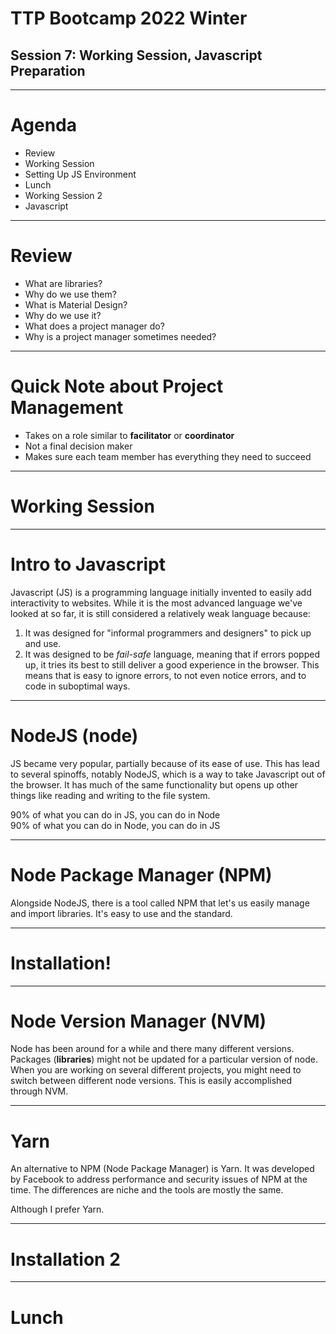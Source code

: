 # TTP Bootcamp 2022 Winter
## Session 7: Working Session, Javascript Preparation

---

# Agenda

- Review
- Working Session
- Setting Up JS Environment
- Lunch
- Working Session 2
- Javascript

---

# Review

- What are libraries?
- Why do we use them?
- What is Material Design?
- Why do we use it?
- What does a project manager do?
- Why is a project manager sometimes needed?

---

# Quick Note about Project Management

- Takes on a role similar to **facilitator** or **coordinator**
- Not a final decision maker
- Makes sure each team member has everything they need to succeed

---

# Working Session

---

# Intro to Javascript

Javascript (JS) is a programming language initially invented to easily add interactivity to websites. While it is the most advanced language we've looked at so far, it is still considered a relatively weak language because:

1. It was designed for "informal programmers and designers" to pick up and use.
2. It was designed to be *fail-safe* language, meaning that if errors popped up, it tries its best to still deliver a good experience in the browser. This means that is easy to ignore errors, to not even notice errors, and to code in suboptimal ways.

---

# NodeJS (node)

JS became very popular, partially because of its ease of use. This has lead to several spinoffs, notably NodeJS, which is a way to take Javascript out of the browser. It has much of the same functionality but opens up other things like reading and writing to the file system.

90% of what you can do in JS, you can do in Node  
90% of what you can do in Node, you can do in JS

---

# Node Package Manager (NPM)

Alongside NodeJS, there is a tool called NPM that let's us easily manage and import libraries. It's easy to use and the standard.

---

# Installation!

---

# Node Version Manager (NVM)

Node has been around for a while and there many different versions. Packages (**libraries**) might not be updated for a particular version of node. When you are working on several different projects, you might need to switch between different node versions. This is easily accomplished through NVM.

---

# Yarn

An alternative to NPM (Node Package Manager) is Yarn. It was developed by Facebook to address performance and security issues of NPM at the time. The differences are niche and the tools are mostly the same.

Although I prefer Yarn.

---

# Installation 2

---

# Lunch
